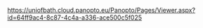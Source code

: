 https://uniofbath.cloud.panopto.eu/Panopto/Pages/Viewer.aspx?id=64ff9ac4-8c87-4c4a-a336-ace500c5f025

